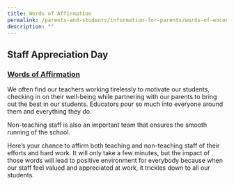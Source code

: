 ```yaml
---
title: Words of Affirmation
permalink: /parents-and-students/information-for-parents/words-of-encouragement/
description: ""
---
```

## Staff Appreciation Day


### [Words of Affirmation](https://form.gov.sg/64528b56b91c1900116f7c34)

We often find our teachers working tirelessly to motivate our students, checking in on their well-being while partnering with our parents to bring out the best in our students. Educators pour so much into everyone around them and everything they do.

Non-teaching staff is also an important team that ensures the smooth running of the school.

Here’s your chance to affirm both teaching and non-teaching staff of their efforts and hard work. It will only take a few minutes, but the impact of those words will lead to positive environment for everybody because when our staff feel valued and appreciated at work, it trickles down to all our students.